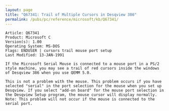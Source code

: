 ```yaml
---
layout: page
title: "Q67341: Trail of Multiple Cursors in Desqview 386"
permalink: /pubs/pc/reference/microsoft/kb/Q67341/
---
```


	Article: Q67341
	Product: Microsoft C
	Version(s): 1.00
	Operating System: MS-DOS
	Flags: ENDUSER | cursors trail mouse port setup
	Last Modified: 13-JAN-1991
	
	If the Microsoft Serial Mouse is connected to a mouse port in a PS/2
	style machine, you may see a trail of red cursors inside the windows
	of Desqview 386 when you use QEMM 5.0.
	
	This is not a problem with the mouse. This problem occurs if you have
	selected "serial" in the port selection for the mouse when you set up
	Desqview. If you select "add-on board" for the mouse port selection in
	the Desqview Setup program, the mouse cursor will display normally.
	Note: This problem will not occur if the mouse is connected to the
	serial port.
